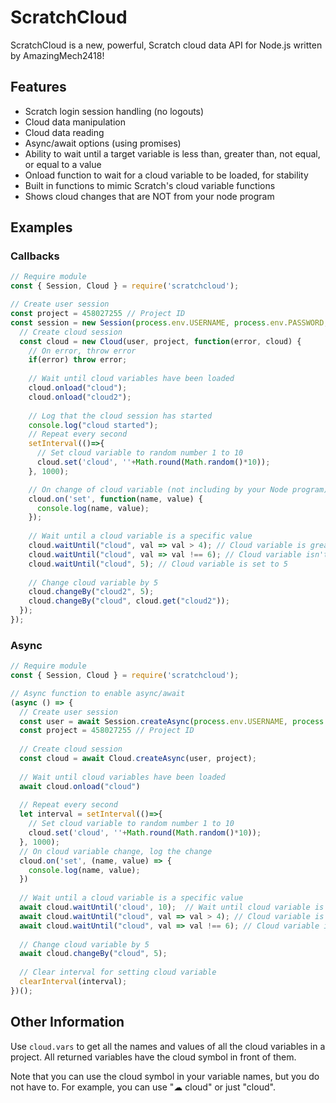 # ScratchCloud

ScratchCloud is a new, powerful, Scratch cloud data API for Node.js written by AmazingMech2418! 

## Features
- Scratch login session handling (no logouts)
- Cloud data manipulation
- Cloud data reading
- Async/await options (using promises)
- Ability to wait until a target variable is less than, greater than, not equal, or equal to a value
- Onload function to wait for a cloud variable to be loaded, for stability
- Built in functions to mimic Scratch's cloud variable functions
- Shows cloud changes that are NOT from your node program

## Examples

### Callbacks
```js
// Require module
const { Session, Cloud } = require('scratchcloud');

// Create user session
const project = 458027255 // Project ID
const session = new Session(process.env.USERNAME, process.env.PASSWORD, function(user) {
  // Create cloud session
  const cloud = new Cloud(user, project, function(error, cloud) {
    // On error, throw error
    if(error) throw error;
    
    // Wait until cloud variables have been loaded
    cloud.onload("cloud");
    cloud.onload("cloud2");
    
    // Log that the cloud session has started
    console.log("cloud started");
    // Repeat every second
    setInterval(()=>{
      // Set cloud variable to random number 1 to 10
      cloud.set('cloud', ''+Math.round(Math.random()*10));
    }, 1000);

    // On change of cloud variable (not including by your Node program), display change
    cloud.on('set', function(name, value) {
      console.log(name, value);
    });
    
    // Wait until a cloud variable is a specific value
    cloud.waitUntil("cloud", val => val > 4); // Cloud variable is greater than 4
    cloud.waitUntil("cloud", val => val !== 6); // Cloud variable isn't set to 6
    cloud.waitUntil("cloud", 5); // Cloud variable is set to 5
    
    // Change cloud variable by 5
    cloud.changeBy("cloud2", 5);
    cloud.changeBy("cloud", cloud.get("cloud2"));
  });
});

```

### Async
```js
// Require module
const { Session, Cloud } = require('scratchcloud');

// Async function to enable async/await
(async () => {
  // Create user session
  const user = await Session.createAsync(process.env.USERNAME, process.env.PASSWORD);
  const project = 458027255 // Project ID
  
  // Create cloud session
  const cloud = await Cloud.createAsync(user, project);
  
  // Wait until cloud variables have been loaded
  await cloud.onload("cloud")
  
  // Repeat every second
  let interval = setInterval(()=>{
    // Set cloud variable to random number 1 to 10
    cloud.set('cloud', ''+Math.round(Math.random()*10));
  }, 1000);
  // On cloud variable change, log the change
  cloud.on('set', (name, value) => {
    console.log(name, value);
  })
    
  // Wait until a cloud variable is a specific value
  await cloud.waitUntil('cloud', 10);  // Wait until cloud variable is 10
  await cloud.waitUntil("cloud", val => val > 4); // Cloud variable is greater than 4
  await cloud.waitUntil("cloud", val => val !== 6); // Cloud variable isn't set to 6
  
  // Change cloud variable by 5
  await cloud.changeBy("cloud", 5);
  
  // Clear interval for setting cloud variable
  clearInterval(interval);
})();
```



## Other Information

Use `cloud.vars` to get all the names and values of all the cloud variables in a project. All returned variables have the cloud symbol in front of them.

Note that you can use the cloud symbol in your variable names, but you do not have to. For example, you can use "☁ cloud" or just "cloud".
